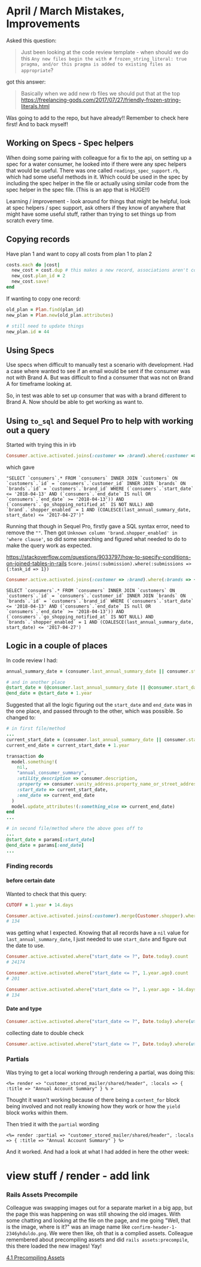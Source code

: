 # April / March Mistakes, Improvements

Asked this question:

>Just been looking at the code review template - when should we do this `Any new files begin the with # frozen_string_literal: true pragma, and/or this pragma is added to existing files as appropriate`?

got this answer:
>Basically when we add new rb files we should put that at the top
> https://freelancing-gods.com/2017/07/27/friendly-frozen-string-literals.html

Was going to add to the repo, but have already!! Remember to check here first! And to back myself!

## Working on Specs - Spec helpers

When doing some pairing with colleague for a fix to the api, on setting up a spec for a water consumer, he looked into if there were any spec helpers that would be useful.
There was one called `readings_spec_support.rb`, which had some useful methods in it. Which could be used in the spec by including the spec helper in the file or actually using similar code from the spec helper in the spec file.
(This is an app that is HUGE!!)

Learning / improvement - look around for things that might be helpful, look at spec helpers / spec support, ask others if they know of anywhere that might have some useful stuff, rather than trying to set things up from scratch every time.


## Copying records

Have plan 1 and want to copy all costs from plan 1 to plan 2

```ruby
costs.each do |cost|
  new_cost = cost.dup # this makes a new record, associations aren't copied
  new_cost.plan_id = 2
  new_cost.save!
end
```

If wanting to copy one record:

```ruby
old_plan = Plan.find(plan_id)
new_plan = Plan.new(old_plan.attributes)

# still need to update things
new_plan.id = 44
```

## Using Specs
Use specs when difficult to manually test a scenario with development.
Had a case where wanted to see if an email would be sent if the consumer was not with Brand A. But was difficult to find a consumer that was not on Brand A for timeframe looking at.

So, in test was able to set up consumer that was with a brand different to Brand A. Now should be able to get working as want to.


## Using `to_sql` and Sequel Pro to help with working out a query

Started with trying this in irb

```ruby
Consumer.active.activated.joins(:customer => :brand).where(:customer => {:brand => {:shopper_enabled => true }}).where("COALESCE(last_annual_summary_date, start_date) <= ?", Date.today - CUTOFF).to_sql
```

which gave

```
"SELECT `consumers`.* FROM `consumers` INNER JOIN `customers` ON `customers`.`id` = `consumers`.`customer_id` INNER JOIN `brands` ON `brands`.`id` = `customers`.`brand_id` WHERE (`consumers`.`start_date` <= '2018-04-13' AND (`consumers`.`end_date` IS null OR `consumers`.`end_date` >= '2018-04-13')) AND (`consumers`.`go_shopping_notified_at` IS NOT NULL) AND `brand`.`shopper_enabled` = 1 AND (COALESCE(last_annual_summary_date, start_date) <= '2017-04-27')"
```

Running that though in Sequel Pro, firstly gave a SQL syntax error, need to remove the `""`.
Then got `Unknown column 'brand.shopper_enabled' in 'where clause'`, so did some searching and figured what needed to do to make the query work as expected.

https://stackoverflow.com/questions/9033797/how-to-specify-conditions-on-joined-tables-in-rails
`Score.joins(:submission).where(:submissions => {:task_id => 1})`

```ruby
Consumer.active.activated.joins(:customer => :brand).where(:brands => {:shopper_enabled => true }).where("COALESCE(last_annual_summary_date, start_date) <= ?", Date.today - CUTOFF).to_sql
```

```
SELECT `consumers`.* FROM `consumers` INNER JOIN `customers` ON `customers`.`id` = `consumers`.`customer_id` INNER JOIN `brands` ON `brands`.`id` = `customers`.`brand_id` WHERE (`consumers`.`start_date` <= '2018-04-13' AND (`consumers`.`end_date` IS null OR `consumers`.`end_date` >= '2018-04-13')) AND (`consumers`.`go_shopping_notified_at` IS NOT NULL) AND `brands`.`shopper_enabled` = 1 AND (COALESCE(last_annual_summary_date, start_date) <= '2017-04-27')
```


## Logic in a couple of places
In code review I had:

```ruby
annual_summary_date = (consumer.last_annual_summary_date || consumer.start_date) + 1.year

# and in another place
@start_date = (@consumer.last_annual_summary_date || @consumer.start_date)
@end_date = @start_date + 1.year
```

Suggested that all the logic figuring out the `start_date` and `end_date` was in the one place, and passed through to the other, which was possible. So changed to:

```ruby
# in first file/method
...
current_start_date = (consumer.last_annual_summary_date || consumer.start_date)
current_end_date = current_start_date + 1.year

transaction do
  model.something!(
    nil,
    "annual_consumer_summary",
    :utility_description => consumer.description,
    :property => consumer.vanity_address.property_name_or_street_address,
    :start_date => current_start_date,
    :end_date => current_end_date
  )
  model.update_attributes!(:something_else => current_end_date)
end
...

# in second file/method where the above goes off to
...
@start_date = params[:start_date]
@end_date = params[:end_date]
...
```


### Finding records

#### before certain date

Wanted to check that this query:

```ruby
CUTOFF = 1.year + 14.days

Consumer.active.activated.joins(:customer).merge(Customer.shopper).where("COALESCE(last_annual_summary_date, start_date) <= ?", Date.today - CUTOFF).count
# 134
```

was getting what I expected.
Knowing that all records have a `nil` value for `last_annual_summary_date`, I just needed to use `start_date` and figure out the date to use.

```ruby
Consumer.active.activated.where("start_date <= ?", Date.today).count
# 24174

Consumer.active.activated.where("start_date <= ?", 1.year.ago).count
# 201

Consumer.active.activated.where("start_date <= ?", 1.year.ago - 14.days).count
# 134
```

#### Date and type

```ruby
Consumer.active.activated.where("start_date <= ?", Date.today).where(utility_type: "water").count
```

collecting date to double check

```ruby
Consumer.active.activated.where("start_date <= ?", Date.today).where(utility_type: "water").collect(&:start_date)
```


### Partials

Was trying to get a local working through rendering a partial, was doing this:

```
<%= render => "customer_stored_mailer/shared/header", :locals => { :title => "Annual Account Summary" } % >
```

Thought it wasn't working because of there being a `content_for` block being involved and not really knowing how they work or how the `yield` block works within them.

Then tried it with the `partial` wording

```
<%= render :partial => "customer_stored_mailer/shared/header", :locals => { :title => "Annual Account Summary" } %>
```

And it worked. And had a look at what I had added in here the other week:

# view stuff / render - add link


### Rails Assets Precompile

Colleague was swapping images out for a separate market in a big app, but the page this was happening on was still showing the old images. With some chatting and looking at the file on the page, and me going "Well, that is the image, where is it?" was an image name like `confirm-header-1-2346yhduldo.png`. We were then like, oh that is a complied assets. Colleague remembered about precompiling assets and did `rails assets:precompile`, this there loaded the new images! Yay!

[4.1 Precompiling Assets](http://guides.rubyonrails.org/asset_pipeline.html#precompiling-assets)
